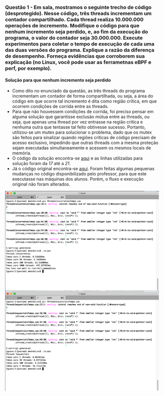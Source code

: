 

### Questão 1 - Em sala, mostramos o seguinte trecho de código (desprotegido). Nesse código, três threads incrementam um contador compartilhado. Cada thread realiza 10.000.000 operações de incremento. Modifique o código para que nenhum incremento seja perdido, e, ao fim da execução do programa, o valor do contador seja 30.000.000. Execute experimentos para coletar o tempo de execução de cada uma das duas versões do programa. Explique a razão da diferença de desempenho. Forneça evidências que corroborem sua explicação (no Linux, você pode usar as ferrametnas eBPF e perf, por exemplo).



#### Solução para que nenhum incremento seja perdido

* Como dito no enunciado da questão, as três threads do programa incrementam um contador de forma compartilhada, ou seja, a área do código em que ocorre tal incremento é dita como região crítica, em que ocorrem condições de corrida entre as threads.
* Para que não houvessem condições de corrida, foi preciso pensar em alguma solução que garantisse exclusão mútua entre as threads, ou seja, que apenas uma thread por vez entrasse na região crítica e nenhuma outra que tentasse tal feito obtivesse sucesso. Portanto, utilizou-se um mutex para solucionar o problema, dado que os mutex são feitos para sinalizar quando regiões críticas de código precisam de acesso exclusivo, impedindo que outras threads com a mesma proteção sejam executadas simultaneamente e acessem os mesmos locais de memória.
* O código da solução encontra-se [aqui](https://github.com/dalesEwerton/PC-Lista1/blob/master/1/ThreadsSequenciais.cpp) e as linhas utilizadas para solução foram da _17_ até a _21_. 
* Já o código original encontra-se [aqui](https://github.com/dalesEwerton/PC-Lista1/blob/master/1/ThreadsConcorrentes.cpp).
Foram feitas algumas pequenas mudanças no código disponibilizado pelo professor, para que este executasse nas máquinas dos alunos. Porém, o fluxo e execução original não foram alterados.

![Tempo1](./Images/TempoThreadsConcorrentes.png)
![Tempo2](./Images/TempoThreadsSequenciais.png)


